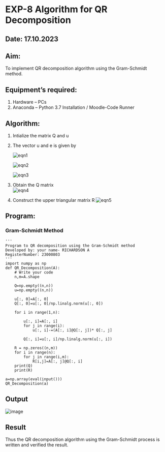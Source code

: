 # EXP-8 Algorithm for QR Decomposition
## Date: 17.10.2023
## Aim:
To implement QR decomposition algorithm using the Gram-Schmidt method.
## Equipment’s required:
1.	Hardware – PCs
2.	Anaconda – Python 3.7 Installation / Moodle-Code Runner
## Algorithm:
1.	Intialize the matrix Q and u
2.	The vector u and e is given by

    ![eqn1](./ex4.jpg)

    ![eqn2](./ex6.jpg)

    ![eqn3](./ex3.jpg)

3.	Obtain the Q matrix   
    ![eqn4](./ex1.jpg)
4.	Construct the upper triangular matrix R
    ![eqn5](./ex2.jpg)



## Program:
### Gram-Schmidt Method
```
''' 
Program to QR decomposition using the Gram-Schmidt method
Developed by: your name- RICHARDSON A
RegisterNumber: 23000803
'''
import numpy as np
def QR_Decomposition(A):
    # Write your code 
    n,m=A.shape 
    
    Q=np.empty((n,n))
    u=np.empty((n,n))
    
    u[:, 0]=A[:, 0]
    Q[:, 0]=u[:, 0]/np.linalg.norm(u[:, 0])
    
    for i in range(1,n):
        
        u[:, i]=A[:, i]
        for j in range(i):
            u[:, i]-=(A[:, i]@Q[:, j])* Q[:, j]
            
        Q[:, i]=u[:, i]/np.linalg.norm(u[:, i])
        
    R = np.zeros((n,m))
    for i in range(n):
        for j in range(i,m):
            R[i,j]=A[:, j]@Q[:, i]
    print(Q)
    print(R)

a=np.array(eval(input()))
QR_Decomposition(a)

```

## Output

![image](https://github.com/Richard01072002/QRdecomposition/assets/141472248/5535a9d7-9099-4461-81ee-a1bdb1cbc584)

## Result
Thus the QR decomposition algorithm using the Gram-Schmidt process is written and verified the result.
